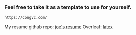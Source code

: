 ### Feel free to take it as a template to use for yourself.

`https://congvc.com/`

My resume github repo: [joe's resume](https://github.com/cngvc/joes-resume)
Overleaf: [latex](https://www.overleaf.com/project/67e177a77f8b4bfdb903bc3c)
